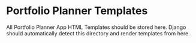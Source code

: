 Portfolio Planner Templates
===========================

All Portfolio Planner App HTML Templates should be stored here. Django should automatically detect this directory and 
render templates from here.